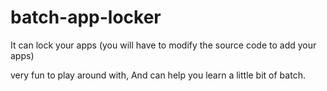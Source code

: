 # batch-app-locker
It can lock your apps (you will have to modify the source code to add your apps)

very fun to play around with, And can help you learn a little bit of batch.
